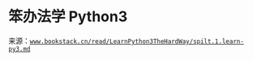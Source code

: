 # 笨办法学 Python3

来源：[`www.bookstack.cn/read/LearnPython3TheHardWay/spilt.1.learn-py3.md`](https://www.bookstack.cn/read/LearnPython3TheHardWay/spilt.1.learn-py3.md)